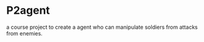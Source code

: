 # P2agent
a course project to create a agent who can manipulate soldiers from attacks from enemies.
